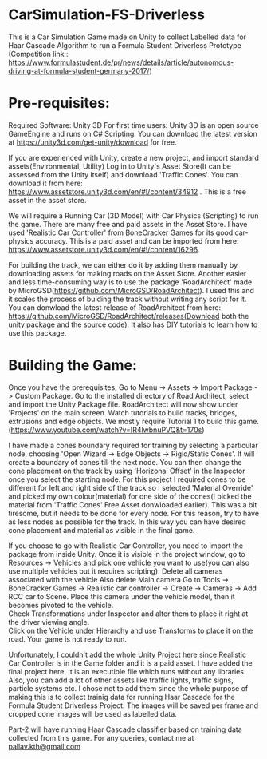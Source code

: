 # CarSimulation-FS-Driverless
This is a Car Simulation Game made on Unity to collect Labelled data for Haar Cascade Algorithm to run a Formula Student Driverless Prototype (Competition link : https://www.formulastudent.de/pr/news/details/article/autonomous-driving-at-formula-student-germany-2017/)

# Pre-requisites: 
Required Software: Unity 3D
For first time users: Unity 3D is an open source GameEngine and runs on C# Scripting. 
You can download the latest version at https://unity3d.com/get-unity/download for free. 

If you are experienced with Unity, create a new project, and import standard assets(Environmental, Utility)
Log in to Unity's Asset Store(It can be assessed from the Unity itself) and download 'Traffic Cones'. You can download it from here: https://www.assetstore.unity3d.com/en/#!/content/34912 . This is a free asset in the asset store. 

We will require a Running Car (3D Model) with Car Physics (Scripting) to run the game. There are many free and paid assets in the Asset Store. I have used 'Realistic Car Controller' from BoneCracker Games for its good car-physics accuracy. This is a paid asset and can be imported from here: https://www.assetstore.unity3d.com/en/#!/content/16296. 

For building the track, we can either do it by adding them manually by downloading assets for making roads on the Asset Store. Another easier and less time-consuming way is to use the package 'RoadArchitect' made by MicroGSD(https://github.com/MicroGSD/RoadArchitect). I used this and it scales the process of buiding the track without writing any script for it. You can donwload the latest release of RoadArchitect from here: https://github.com/MicroGSD/RoadArchitect/releases(Download both the unity package and the source code). It also has DIY tutorials to learn how to use this package. 

# Building the Game: 
Once you have the prerequisites, 
Go to Menu -> Assets -> Import Package -> Custom Package. Go to the installed directory of Road Architect, select and import the Unity Package file. RoadArchitect will now show under 'Projects' on the main screen. 
Watch tutorials to build tracks, bridges, extrusions and edge objects. We mostly require Tutorial 1 to build this game. (https://www.youtube.com/watch?v=IR4lwbnuPVQ&t=170s)

I have made a cones boundary required for training by selecting a particular node, choosing 'Open Wizard -> Edge Objects -> Rigid/Static Cones'. It will create a boundary of cones till the next node. You can then change the cone placement on the track by using 'Horizonal Offset' in the Inspector once you select the starting node. For this project I required cones to be different for left and right side of the track so I selected 'Material Override' and picked my own colour(material) for one side of the cones(I picked the material from 'Traffic Cones' Free Asset donwloaded earlier). 
This was a bit tiresome, but it needs to be done for every node. For this reason, try to have as less nodes as possible for the track. 
In this way you can have desired cone placement and material as visible in the final game.   

If you choose to go with Realistic Car Controller, you need to import the package from inside Unity. Once it is visible in the project window, go to Resources -> Vehicles and pick one vehicle you want to use(you can also use multiple vehicles but it requires scripting). 
Delete all cameras associated with the vehicle
Also delete Main camera
Go to Tools -> BoneCracker Games -> Realistic car controller -> Create -> Cameras -> Add RCC car to Scene. 
Place this camera under the vehicle model, then it becomes pivoted to the vehicle.  
Check Transformations under Inspector and alter them to place it right at the driver viewing angle.  
Click on the Vehicle under Hierarchy and use Transforms to place it on the road. Your game is not ready to run.

Unfortunately, I couldn't add the whole Unity Project here since Realistic Car Controller is in the Game folder and it is a paid asset. I have added the final project here. It is an executible file which runs without any libraries. Also, you can add a lot of other assets like traffic lights, traffic signs, particle systems etc. 
I chose not to add them since the whole purpose of making this is to collect trainig data for running Haar Cascade for the Formula Student Driverless Project. The images will be saved per frame and cropped cone images will be used as labelled data. 

Part-2 will have running Haar Cascade classifier based on training data collected from this game. For any queries, contact me at pallav.kth@gmail.com
